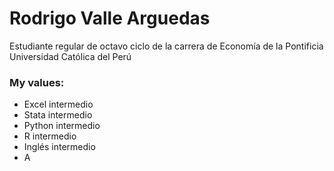 # Rodrigo Valle Arguedas 

  Estudiante regular de octavo ciclo de la carrera de Economía de la Pontificia Universidad Católica del Perú


### My values:
- Excel intermedio
- Stata intermedio
- Python intermedio
- R intermedio
- Inglés intermedio
- A


<!--
**rodrigovallear/rodrigovallear** is a ✨ _special_ ✨ repository because its `README.md` (this file) appears on your GitHub profile.

Here are some ideas to get you started:

- 🔭 I’m currently working on ...
- 🌱 I’m currently learning ...
- 👯 I’m looking to collaborate on ...
- 🤔 I’m looking for help with ...
- 💬 Ask me about ...
- 📫 How to reach me: ...
- 😄 Pronouns: ...
- ⚡ Fun fact: ...
-->
